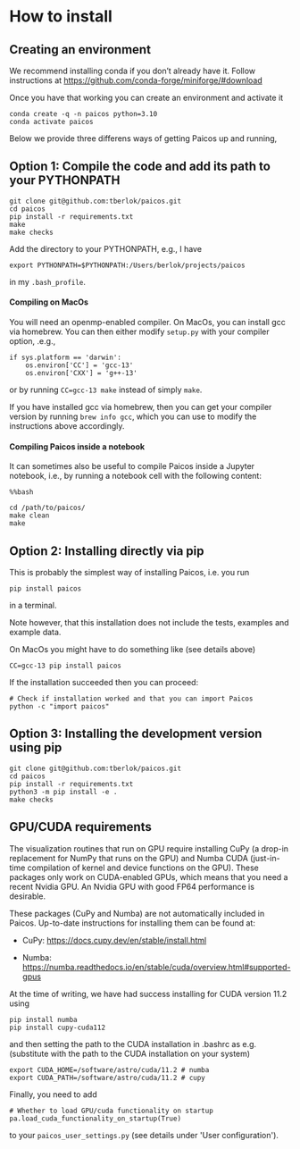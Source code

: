 # How to install

## Creating an environment

We recommend installing conda if you don’t already have it. Follow instructions at <https://github.com/conda-forge/miniforge/#download>

Once you have that working you can create an environment and activate it
```
conda create -q -n paicos python=3.10
conda activate paicos
```

Below we provide three differens ways of getting Paicos up and running,

## Option 1: Compile the code and add its path to your PYTHONPATH 
```
git clone git@github.com:tberlok/paicos.git
cd paicos
pip install -r requirements.txt
make
make checks
```

Add the directory to your PYTHONPATH, e.g., I have
```
export PYTHONPATH=$PYTHONPATH:/Users/berlok/projects/paicos
```
in my `.bash_profile`.

#### Compiling on MacOs

You will need an openmp-enabled compiler. On MacOs, you can install gcc via homebrew.
You can then either modify `setup.py` with your
compiler option, .e.g.,
```
if sys.platform == 'darwin':
    os.environ['CC'] = 'gcc-13'
    os.environ['CXX'] = 'g++-13'
```
or by running `CC=gcc-13 make` instead of simply `make`.

If you have installed gcc via homebrew, then you can get your compiler version by running
`brew info gcc`, which you can use to modify the instructions above accordingly.


#### Compiling Paicos inside a notebook
It can sometimes also be useful to compile Paicos inside a Jupyter notebook, i.e.,
by running a notebook cell with the following content:
```
%%bash

cd /path/to/paicos/
make clean
make
```

## Option 2: Installing directly via pip

This is probably the simplest way of installing Paicos, i.e. you run
```
pip install paicos
```
in a terminal.

Note however, that this installation does not include the tests, examples
and example data.

On MacOs you might have to do something like (see details above)
```
CC=gcc-13 pip install paicos
```
If the installation succeeded then you can proceed:
```
# Check if installation worked and that you can import Paicos 
python -c "import paicos"
```

## Option 3: Installing the development version using pip 
```
git clone git@github.com:tberlok/paicos.git
cd paicos
pip install -r requirements.txt 
python3 -m pip install -e .
make checks
```

## GPU/CUDA requirements

The visualization routines that run on GPU require installing CuPy (a drop-in replacement
for NumPy that runs on the GPU) and Numba CUDA (just-in-time compilation of kernel
and device functions on the GPU). These packages only work on CUDA-enabled GPUs,
which means that you need a recent Nvidia GPU. An Nvidia GPU with good FP64 performance
is desirable.

These packages (CuPy and Numba) are not automatically included in Paicos.
Up-to-date instructions for installing them can be found at:

- CuPy: https://docs.cupy.dev/en/stable/install.html

- Numba: https://numba.readthedocs.io/en/stable/cuda/overview.html#supported-gpus

At the time of writing, we have had success installing for CUDA version
11.2 using

```
pip install numba
pip install cupy-cuda112
```
and then setting the path to the CUDA installation in .bashrc as e.g.
(substitute with the path to the CUDA installation on your system)
```
export CUDA_HOME=/software/astro/cuda/11.2 # numba
export CUDA_PATH=/software/astro/cuda/11.2 # cupy
```

Finally, you need to add
```
# Whether to load GPU/cuda functionality on startup
pa.load_cuda_functionality_on_startup(True)
```
to your `paicos_user_settings.py` (see details under 'User configuration').


